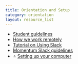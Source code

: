 ```yaml
---
title: Orientation and Setup
category: orientation
layout: resource_list
---
```


- [Student guidelines](https://github.com/momentumlearn/student-resources/blob/main/articles/student-guidelines.md)
- [How we work remotely](https://github.com/momentumlearn/student-resources/blob/master/articles/working-remotely.md)
- [Tutorial on Using Slack](https://slack.com/resources/using-slack/slack-tutorials)
- [Momentum Slack guidelines](https://docs.google.com/document/d/1updvgMnO2xAAfP46oW__d3-nhv4hPodW7WvxKWX87JA/edit)
- ⭐ [Setting up your computer](https://www.notion.so/momentumlearn/Computer-Set-up-Instructions-42f17179ea9c4c769833cf9dc7890e20)
